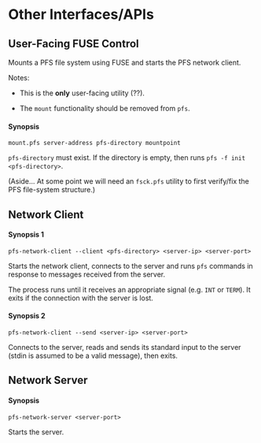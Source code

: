 Other Interfaces/APIs
=====================

## User-Facing FUSE Control

Mounts a PFS file system using FUSE and starts the PFS network client.

Notes:

- This is the **only** user-facing utility (??).

- The `mount` functionality should be removed from `pfs`.

#### Synopsis

    mount.pfs server-address pfs-directory mountpoint

`pfs-directory` must exist.  If the directory is empty, then runs `pfs -f init <pfs-directory>`.

(Aside... At some point we will need an `fsck.pfs` utility to first verify/fix the PFS file-system structure.)

## Network Client

#### Synopsis 1

    pfs-network-client --client <pfs-directory> <server-ip> <server-port>

Starts the network client, connects to the server and runs `pfs` commands in response to messages received from the server.

The process runs until it receives an appropriate signal (e.g. `INT` or `TERM`).  It exits if the connection with the server is lost.

#### Synopsis 2

    pfs-network-client --send <server-ip> <server-port>

Connects to the server, reads and sends its standard input to the server (stdin is assumed to be a valid message), then exits.

## Network Server

#### Synopsis

    pfs-network-server <server-port>

Starts the server.
